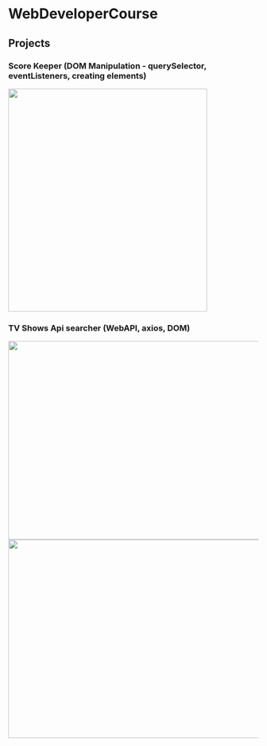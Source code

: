 # WebDeveloperCourse
## Projects
### Score Keeper  (DOM Manipulation - querySelector, eventListeners, creating elements)


<img src="https://github.com/czaacza/WebDeveloperCourse/blob/master/img/scorekeeper.PNG" width="400" height="449"/>

### TV Shows Api searcher (WebAPI, axios, DOM)
<img src="https://github.com/czaacza/WebDeveloperCourse/blob/master/img/tvShowsAPI.PNG" width="547" height="400"/>

<img src="https://github.com/czaacza/WebDeveloperCourse/blob/master/img/geotyProject.PNG" width="844" height="400"/>
